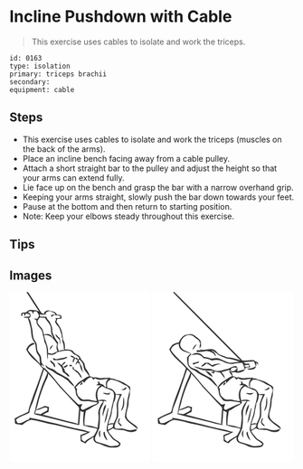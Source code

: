# Incline Pushdown with Cable
> This exercise uses cables to isolate and work the triceps.

``` 
id: 0163 
type: isolation 
primary: triceps brachii 
secondary:  
equipment: cable 
``` 

## Steps

 - This exercise uses cables to isolate and work the triceps (muscles on the back of the arms).
 - Place an incline bench facing away from a cable pulley.
 - Attach a short straight bar to the pulley and adjust the height so that your arms can extend fully.
 - Lie face up on the bench and grasp the bar with a narrow overhand grip.
 - Keeping your arms straight, slowly push the bar down towards your feet.
 - Pause at the bottom and then return to starting position.
 - Note: Keep your elbows steady throughout this exercise.

## Tips


## Images

<svg width="187pt" height="300" viewBox="0 0 187 225" xmlns="http://www.w3.org/2000/svg"><g fill="#FFF"><path d="M0 0h22.4c5.83 8.43 10.93 17.35 16.82 25.74-3.89-1.47-8.06-2.27-12.23-2.01-2.22-.13-3.51 1.98-5.09 3.17-2.07.45-5.86-.65-6.35 2.26.06.9-.21 3.04 1.25 2.61.13-.66.38-2 .5-2.67.44-.32 1.31-.98 1.75-1.3l1.04 4.21c.76-1.11 1.21-2.39 1.74-3.61 2.24 0 4.15.98 5.71 2.53l-1.76 1.76c-2.34.08-4.9-.31-7.01.93 1.69.81 3.56.56 5.36.53 2.17 6.27 4.32 12.64 4.67 19.32.27 4.78 1.23 9.81 4.62 13.42 1.45 3.52 1.35 7.35 1.98 11.04.54 3.18 2.97 5.49 4.28 8.32.57 3.1.41 6.28.82 9.4-4.84-6.68-11.63-11.66-16.11-18.63.97-4.55 5.03-7.06 9.27-8.09-.61-.53-1.22-1.05-1.83-1.57-4.65.93-7.67 4.62-9.59 8.69 1.78 3.61 3.89 7.11 6.79 9.94 4.03 4.58 9.52 7.73 12.8 12.98.87.82 1.73 1.66 2.6 2.48-4.02 11.79-8.04 23.59-12.66 35.18-2.25 7.51-5.67 14.68-6.99 22.45-5.94 2.98-12.2 5.27-17.88 8.77.07 2.39.15 4.81.82 7.12 3.04.57 6.07 1.15 9.14 1.5 3.51-2.91 7.28-5.68 11.74-6.9 7.61 1.17 15.08 3.03 22.5 5.02 12.1 1.83 23.79 5.63 35.78 7.99 5.46 1.4 11.08 2.07 16.44 3.85-3.15 1.03-6.29 2.1-9.31 3.48.2 2.65.36 5.3.46 7.96 2.04 1.18 4.17 2.2 6.37 3.06 2.75-3.94 7.18-5.85 10.91-8.64-1.61 3.85 1.28 8 5.23 8.56 6.2 1.32 11.51 5.64 18.03 5.61 3.56-.01 7.51.37 10.61-1.72 1.07-1.08 2.46-2.94 1.2-4.39-2.22-3.31-6.65-3.93-9.16-6.92-2.37-2.9-5.05-5.58-6.84-8.9 2.14-1.35 4.37-2.57 6.58-3.79 3.05 2.27 6.98 2.1 10.59 2.18 5.54-.08 10.34 4.07 16.01 2.69 1.81-.15 6.15-1.49 4.38-3.73-3.38.87-6.86 1.89-10.38 1.34-3.05-.58-5.92-1.97-9.03-2.17-2.67.03-5.34.27-8.01.35-.44-.59-1.32-1.77-1.76-2.37.48-4.72 2.77-8.88 4.68-13.12.86-5.27.17-10.62.12-15.91.25-5.26 3.07-9.89 5.23-14.55-2.68-.03-5.35.06-8.02.22-1.13-2.36-2.37-4.82-4.59-6.34-2.06-1.6-4.91-1.5-7.13-2.64.08-2.65-.91-5.84 1.15-7.94 1.24-1.6 3.2-2.9 5.31-2.42 5.25.94 10.31 3.03 14.72 6.02 2.2 1.54 5.43 1.6 6.91 4.1.98 1.63 2.46 3.46 1.6 5.47-1.49 5.62-3.04 11.28-3.23 17.14-.3 5.8-2.73 11.3-2.86 17.1 3.3 7.39 11.65 10.29 16.93 15.99.24-3.76-3.55-5.37-6.01-7.37-3.78-2.78-8.75-5.69-8.99-10.95.06-6.08 3.29-11.71 2.97-17.86-.38-3.82 1.94-7.19 1.71-10.99-.26-3.15 1.24-6.59-.1-9.55-4.92-3.25-9.84-6.91-15.69-8.29-3.68-.91-7.15-3.2-11.07-2.42.14-.31.42-.92.56-1.23-4.14.57-8.32.46-12.47.83-3.23.3-6.28-2.14-9.47-.78-1.51-.93-3.19-1.5-4.92-1.84-.63-3.61-2.76-6.61-4.82-9.54-2.07-2.72-1.24-6.67-3.58-9.23-1.55-1.87-3.26-3.65-4.19-5.93-.9-2.68-3.78-3.62-6-4.92-2.05-.84-2.96-2.99-4.57-4.36-3.04-1.63-6.64-1.68-10.01-1.6.1-3.49.46-7.17-1.1-10.42-2.13-4.33-1.57-9.28-3.08-13.79-1.03-4.79-4.33-8.55-6.84-12.62.26-.89.77-2.68 1.03-3.58 1.92-.23 3.83-.46 5.75-.7-.22-1.37.31-3.18-1.09-4.07-1.51-.85-3.36-.62-5.02-.9-1.51-4.41-6.61-4.41-10.39-5.49-3.38-.65-6.53 1.22-7.28 4.65-.76-.4-2.27-1.21-3.02-1.61C36.44 18.39 30.7 9.08 24.63 0H187v225H0V0m147.95 129.69c2.74 1.07 8.2.26 6.81-3.71-1.98 1.8-3.89 3.58-6.81 3.71m3.54 9.25c-.8 3.32-.51 6.75-.86 10.12-.54 3.08-1.9 5.94-2.59 8.99 5.02-4.72 4.65-12.85 3.45-19.11m-5.66 28.12c-.79 2.3-3.2 5.15-1.21 7.46 1.26 1.26 2.18 3.77 4.35 3.18-.73-1.99-2.4-3.27-4.01-4.54.22-1.98 2.2-4.2.87-6.1z"/><path d="M24.44 26.48c1.41-1.36 3.33-1.28 5.14-1.12.42 1.43 1.28 2.66 2.2 3.8.01-.77.01-2.31.02-3.08 1.62-.27 3.56-1.32 4.85.3 1.01 1.48 1.74 3.12 2.61 4.69-.69 1.57-1.49 3.09-2.46 4.5-1.57-.45-3.19-.36-4.8-.37 1.6.92 4.25 1.26 3.68 3.75.18 6.28 7.48 9.03 8.13 15.15.41 4.03 2.67 7.71 2.39 11.82 4.85 7.05 2.71 15.94 4.48 23.75.36-2.34.36-4.72.35-7.08 3.88 1.05 9.13 1.48 11.53-2.49 5.64-1.51 11.53-3.12 17.4-2.1 3.12.49 3.9 4.26 6.86 5.03 2.33.87 4.24 2.52 5.83 4.4-.52.84-1.05 1.68-1.58 2.51-.52-.77-1.56-2.33-2.08-3.11-1.46 1.77-2.72-.39-3.89-1.09-1.06-1.08-2.65-1.15-4.03-1.52-.02 2.52 2.93 2.46 4.63 3.27-1.62 1.85-2.11 4.19-1.34 6.53.95-2.01 1.71-4.1 2.59-6.14 1.19 1.01 2.86 1.62 3.55 3.12-1.3 1.74-2.65 3.49-2.95 5.71.96-1 1.89-2.03 2.83-3.06.94.68 1.88 1.36 2.84 2.02.79 4.09 1.48 9.04 5.48 11.27-.45-.51-1.37-1.54-1.82-2.05-.39-3.34-.95-7.05-3.3-9.61-.05-1.62-1.08-2.83-2.1-3.98.44-.69.88-1.39 1.32-2.08 1.69 1.99 3.98 3.7 4.68 6.34.71 2.4.96 4.91 1.71 7.3 2.13 3 4.75 5.64 6.58 8.87-4.49.81-7.52 4.48-11.46 6.44-3.7 1.73-5.65 5.46-8.45 8.23 2.32 3.19 1.7 7.33 2.99 10.88 1.59 2.34 3.19 4.75 5.23 6.72 3.14 1.3 6.59 1.06 9.9.85 4.27.41 8.47 1.41 12.77 1.61-.3.5-.9 1.52-1.2 2.03-6.67 1.65-12.4 5.55-18.74 8.03-.81-.78-1.62-1.57-2.42-2.37.74-1.87 1.5-3.73 2.22-5.6-2.22.34-4.92 1.63-6.63-.55-10.46-10.21-20.82-20.6-29.79-32.16-4.35-5-8.64-10.08-13.41-14.68-1.68-1.13-5.17-2.06-4.29-4.7 1.16.77 2.34 1.51 3.54 2.22-.5-1.94-2.47-2.97-3.17-4.8-1.09-2.73-.41-5.79-1.36-8.55-1.02-2.18-2.61-4.04-3.73-6.17-2.31-4.4-.19-10.25-3.82-14.07-3.87-5.29-2.61-12.25-4.31-18.27-1.17-4.26-1.22-9.13-4.37-12.56 3 .12 3.37-3.6 2.04-5.51-.91-.82-1.86-1.57-2.87-2.27m39.13 62.36c-2.05.5-3.92-.37-5.59-1.48-.43 1.33.23 2.58 1.4 3.26 5.81-.36 12.02-.36 17.18-3.38-.13-.33-.41-.99-.55-1.32-3.94 1.71-8.28 2.03-12.44 2.92m-10.01 1.85c.58 2.49 2.95 3.72 4.5 5.52.69 1.35.77 3.35 2.62 3.61-.17-1.5-.39-3-.64-4.49-2.07-1.65-3.65-4.28-6.48-4.64m15.65 6.27c-1.85-1.22-3.44-3.18-5.85-3.17 1.6 2.8 5.16 4.05 6.11 7.25.9 2.18.52 5.29 3.05 6.42 2.79 1.1 3.85 5.04 7.18 4.61-.98-2.23-2.32-4.33-4.67-5.28-1.93-.83-1.67-3.32-2.48-4.95-1.41-1.22-1.79-3.09-2.47-4.74 1.98-.82 3.39-2.42 4.5-4.19-2.78-.45-3.83 2.37-5.37 4.05m2.13 2.15c.68.46 1.38.91 2.07 1.36 1.46-1.14 4.6-1.93 3.15-4.35-1.61 1.21-3.25 2.42-5.22 2.99m-23.56-2.65c-.02 5.84 6.92 6.35 10.47 9.29 4.42 4.05 10.4 5.37 15.14 8.92 5.14 2.48 7.67 8.31 12.86 10.6-2.05-4.17-5.92-7.12-8.62-10.87-3.15-1.45-6.13-3.21-9.09-5-2.29-1.41-5.07-2.07-6.93-4.12-3.72-4.39-10.89-3.4-13.83-8.82m31.63.77c-.57 1.81 3.12 1.87 3.54.41-.22-1.6-2.71-1.37-3.54-.41m4.93 5.26c2.56 2.49 6.01 4.05 7.95 7.16 1.16 1.6 1.76 3.79 3.74 4.6-1.23-5.28-5.26-9.97-10.47-11.6-.25-1.3-.51-2.6-.8-3.89-1.27.8-1.43 2.7-.42 3.73z"/><path d="M47.53 29.27c.96-3.18 3.81-4.11 6.88-3.86 2.5 1.35 6.27 1.49 6.47 5.17-.69-.19-2.08-.56-2.77-.75l-3.09.8c.37 1.14.75 2.28 1.11 3.43.01-3.93 4.24-3.31 6.97-3.17 1.63.28 4.02.05 4.6 2.12-.98 2.76-4.51 1.03-6.66 1.24.19.69.58 2.07.78 2.76-.37.49-1.11 1.48-1.48 1.97 1.07 4.39 5.73 6.69 6.64 11.15.84 3.29 2.72 6.44 2.23 9.94.29.39.89 1.17 1.18 1.57-1.06 2.71.44 5.3 1.19 7.86.71 2.38-.07 5.03 1.17 7.27-2.51.05-4.96.61-7.33 1.41-.77-1.92-1.34-3.91-1.89-5.91.33-1.71.64-3.42.99-5.13-3.26-3.95-5.59-8.5-7.47-13.24-.68-2.44.17-5.09-.77-7.48-.97-2.52-1.84-5.12-3.21-7.46-1.58-1.89-3.78-3.48-4.04-6.12-2.8-.22-5.62-.31-8.44-.19-.08-.85-.25-2.55-.33-3.4 3.18 1.94 6.87-.23 10.37.18l-3.1-.16m13.36 26.4c.28 3.3 3.1 5.28 5.4 7.25.23 2.43.5 4.87 1.34 7.19-.05-2.97-.42-5.91-.75-8.85-2.59-1.23-3.62-4.11-5.99-5.59z"/><path d="M40.09 33.76c2.32.13 4.64.23 6.96.31 1.73 3.77 5.41 6.21 6.83 10.16 1.9 3.46.64 7.59 1.84 11.23.59 1.78 2.14 3.34 1.86 5.33-1.27-1.48-2.04-3.62-4-4.37-2.5-1.15-5.33-.67-7.89.02-.83-3.26-1.25-6.91-3.75-9.4-1.76-1.86-3.43-3.85-4.59-6.15-1.06-2.75 1.27-5.08 2.74-7.13z"/><path d="M45.89 57.16c8.07-1.72 13.52 5.78 17.33 11.69-1.13 3.13-1.24 6.62.57 9.53-2.28 1.16-4.47 2.58-6.94 3.33-1.99.11-3.9-.64-5.84-.96 1.08-8.36-3.87-15.6-5.12-23.59m9.22 14.81c-.99 1.5-1.84 3.13-1.74 4.99 1.75-2.27 3.21-4.75 5-6.99-1.02.78-2.05 1.55-3.26 2zM31.63 144.14c5.11-13.69 9.48-27.65 14.19-41.48 1.55 1.4 3 2.89 4.4 4.44-1.71 4.9-3.86 9.62-5.97 14.35-3.53 9.35-6.61 18.88-8.88 28.62-.74 3.78-1.33 7.61-2.75 11.21.98.76 2.03 1.47 3.31 1.61 18.85 4.51 37.6 9.44 56.49 13.79.86-6.43.94-12.93 1.49-19.39 1.4 1 2.78 2.19 4.65 1.89-.9 6-1.11 12.12-.39 18.16 3.22-.17 6.07 1.83 9.29 2.02 3.01 1.03 6.79.37 9.21 2.75-1.31 2.72-2.8 5.35-4.25 7.99-4.01 3.32-9.2 4.84-12.77 8.76-1.29-.93-2.8-1.63-3.79-2.91-.17-1.64-.12-3.29-.13-4.94 4.21-1.05 7.96-3.29 11.63-5.52-3.68.21-6.84-2.04-10.4-2.6-15.84-2.85-31.19-7.89-46.99-10.98-7.97-1.6-15.77-4.22-23.89-5l.48 1.85c-5.69.93-10.04 6.99-16.13 4.9-.6-1.42-1.23-2.83-1.87-4.23 4.95-4.63 12.08-5.88 17.88-9.25.02-5.82 3.46-10.69 5.19-16.04z"/><path d="M51.22 108.2c5.92 5.67 10.76 12.31 16.02 18.56 8.12 8.22 15.51 17.1 23.78 25.17 2.14 1.83 1.12 4.78.97 7.15-.66 5.43-.55 10.9-1.21 16.32-3.32-1.94-7.16-2.35-10.81-3.28-11.98-2.97-23.84-6.37-35.8-9.4 2.53-1.32 5.06-2.63 7.69-3.72.19-2.12.36-4.23.55-6.35-1.77-.52-3.54-.97-5.31-1.47-3.82 1.93-7.88 3.3-11.81 4.98 2.31-6.25 3.29-12.86 5.57-19.1 1.91-6.2 4.31-12.24 6.84-18.21 1.64-3.39 3.8-6.71 3.52-10.65zM98.86 120.54c2.55-3.14 5.36-7.04 9.71-7.53.91 1.23 1.94 2.38 3.13 3.36.49-.54 1.47-1.61 1.97-2.15 5.02 4.4 11.6.67 17.4 1.16-2.87 2.3-4.03 6.23-2.64 9.69-.48.45-.97.89-1.46 1.33-1.39-2.67-3.47-4.69-6.67-4.52-.61-1.6-1.45-3.16-3.03-3.98.12 1.29.28 2.58.46 3.86-.91.61-1.81 1.22-2.71 1.84 2.03.06 4.06.12 6.09.25-6.98 4.22-8.35 13.64-5.01 20.62-3.16.32-6.21-.57-9.24-1.32-3.36-.9-6.9.18-10.26-.67-2.28-1.36-4.16-3.28-5.99-5.18-.86-2.84-2.17-6.03-.81-8.93-.52-.36-1.56-1.09-2.08-1.45 2.64-3.55 6.08-6.47 9.94-8.59.39.74.78 1.48 1.2 2.21m-2.93-.52c-.94.88-2.38 2.16-1.98 3.58.95-.23 1.78-.73 2.49-1.5.73-.54.71-2.35-.51-2.08z"/><path d="M118 129.03c1.2-1.74 3.07-2.86 4.76-4.07 4.15 2.52 8.89 3.72 13.22 5.84 2.58 1.37 2.57 4.62 2.87 7.16-.86 6.8-3.41 13.28-4.09 20.12-1.48 8.71-5.98 16.85-5.84 25.85 2.49 4.12 5.3 8.07 8.47 11.69 2.89 2.04 6.41 3.28 8.39 6.41-1.18.72-2.17 2.16-3.71 1.97-3.44-.39-6.88 1.54-10.19.03-4.86-2.06-9.97-3.36-15.02-4.84-3.16-.59-4.24-4.52-2.9-7.13 1.72-3.87 3.85-7.58 5.2-11.6.96-6.78.85-13.64.8-20.46-.16-5.77 4.86-10.09 5.17-15.66l4.29.8c-3.11-3.52-7.81-2.27-11.75-1.34-1.2-4.82-2.03-10.16.33-14.77m5.89 5.13c2.47 1.64 5.36 2.16 8.29 1.98.53-.9 1.08-1.81 1.61-2.72-1.23.43-2.44.89-3.69 1.23-2.03-.54-4.12-1.15-6.21-.49m.41 22.72c-.23 2.63-1.72 5.53-.28 8.04.45-5.43 4.02-10.11 3.98-15.57-2.57 1.57-2.99 4.85-3.7 7.53m6.38-2.74c-1.87 6.61-3.76 13.26-4.64 20.08 3.76-5.94 3.67-13.24 5.55-19.84-.23-.06-.69-.18-.91-.24m-10.74 38.94c1.29-2.94-.58-6.23.94-9.25-3.75 1.35-2.12 6.51-.94 9.25m4.79-7.06c-.24 4.1 1.78 8.48 5.11 10.89-.81-3.88-4.01-7.2-3.14-11.36-.49.12-1.48.35-1.97.47z"/><path d="M141 136.41c1.77.19 3.56.32 5.34.42-1.56 5.01-4.78 9.81-4.04 15.26.49 4.6.5 9.3-.34 13.86-.98 2.95-2.57 5.65-3.78 8.51-2.37-.77-4.68-.1-6.88.84.75-5.28 3.88-9.85 4.38-15.18.36-4.38 1.83-8.55 2.34-12.89 2.13-3.22 2.95-6.98 2.98-10.82zM118.9 146.63c-.43-.61-.85-1.22-1.27-1.83l5.29-.36c.49.5.97 1 1.46 1.51-1.38 1.13-2.65 2.44-3.34 4.11-1.7 3.74-3.78 7.73-3.14 11.97 1.2 6.1-.62 12.2-.92 18.29-5.63-1.82-11.56-3.93-17.5-3.54-.35-6.45.63-12.9 1.84-19.21 5-1.77 8.67-5.85 13.67-7.53 1.58-.76 2.65-2.23 3.91-3.41zM35.13 156.51c4.93 1.01 8.98-4 13.81-3.14 2.44.49 1.66 3.72-.04 4.56-2.52 1.42-5.19 2.58-7.59 4.21-2.46-.38-4.92-.77-7.4-1.02.42-1.54.83-3.07 1.22-4.61zM130.65 177.04c2.15-1.38 4.57-1.92 7.1-1.41-.32 1.35-.65 2.7-.98 4.05-2.07 1.17-4.17 2.28-6.28 3.36.1-2 .15-4 .16-6z"/></g><g fill="#333"><path d="M22.4 0h2.23c6.07 9.08 11.81 18.39 17.7 27.59.75.4 2.26 1.21 3.02 1.61.75-3.43 3.9-5.3 7.28-4.65 3.78 1.08 8.88 1.08 10.39 5.49 1.66.28 3.51.05 5.02.9 1.4.89.87 2.7 1.09 4.07-1.92.24-3.83.47-5.75.7-.26.9-.77 2.69-1.03 3.58 2.51 4.07 5.81 7.83 6.84 12.62 1.51 4.51.95 9.46 3.08 13.79 1.56 3.25 1.2 6.93 1.1 10.42 3.37-.08 6.97-.03 10.01 1.6 1.61 1.37 2.52 3.52 4.57 4.36 2.22 1.3 5.1 2.24 6 4.92.93 2.28 2.64 4.06 4.19 5.93 2.34 2.56 1.51 6.51 3.58 9.23 2.06 2.93 4.19 5.93 4.82 9.54 1.73.34 3.41.91 4.92 1.84 3.19-1.36 6.24 1.08 9.47.78 4.15-.37 8.33-.26 12.47-.83-.14.31-.42.92-.56 1.23 3.92-.78 7.39 1.51 11.07 2.42 5.85 1.38 10.77 5.04 15.69 8.29 1.34 2.96-.16 6.4.1 9.55.23 3.8-2.09 7.17-1.71 10.99.32 6.15-2.91 11.78-2.97 17.86.24 5.26 5.21 8.17 8.99 10.95 2.46 2 6.25 3.61 6.01 7.37-5.28-5.7-13.63-8.6-16.93-15.99.13-5.8 2.56-11.3 2.86-17.1.19-5.86 1.74-11.52 3.23-17.14.86-2.01-.62-3.84-1.6-5.47-1.48-2.5-4.71-2.56-6.91-4.1-4.41-2.99-9.47-5.08-14.72-6.02-2.11-.48-4.07.82-5.31 2.42-2.06 2.1-1.07 5.29-1.15 7.94 2.22 1.14 5.07 1.04 7.13 2.64 2.22 1.52 3.46 3.98 4.59 6.34 2.67-.16 5.34-.25 8.02-.22-2.16 4.66-4.98 9.29-5.23 14.55.05 5.29.74 10.64-.12 15.91-1.91 4.24-4.2 8.4-4.68 13.12.44.6 1.32 1.78 1.76 2.37 2.67-.08 5.34-.32 8.01-.35 3.11.2 5.98 1.59 9.03 2.17 3.52.55 7-.47 10.38-1.34 1.77 2.24-2.57 3.58-4.38 3.73-5.67 1.38-10.47-2.77-16.01-2.69-3.61-.08-7.54.09-10.59-2.18-2.21 1.22-4.44 2.44-6.58 3.79 1.79 3.32 4.47 6 6.84 8.9 2.51 2.99 6.94 3.61 9.16 6.92 1.26 1.45-.13 3.31-1.2 4.39-3.1 2.09-7.05 1.71-10.61 1.72-6.52.03-11.83-4.29-18.03-5.61-3.95-.56-6.84-4.71-5.23-8.56-3.73 2.79-8.16 4.7-10.91 8.64-2.2-.86-4.33-1.88-6.37-3.06-.1-2.66-.26-5.31-.46-7.96 3.02-1.38 6.16-2.45 9.31-3.48-5.36-1.78-10.98-2.45-16.44-3.85-11.99-2.36-23.68-6.16-35.78-7.99-7.42-1.99-14.89-3.85-22.5-5.02-4.46 1.22-8.23 3.99-11.74 6.9-3.07-.35-6.1-.93-9.14-1.5-.67-2.31-.75-4.73-.82-7.12 5.68-3.5 11.94-5.79 17.88-8.77 1.32-7.77 4.74-14.94 6.99-22.45 4.62-11.59 8.64-23.39 12.66-35.18-.87-.82-1.73-1.66-2.6-2.48-3.28-5.25-8.77-8.4-12.8-12.98-2.9-2.83-5.01-6.33-6.79-9.94 1.92-4.07 4.94-7.76 9.59-8.69.61.52 1.22 1.04 1.83 1.57-4.24 1.03-8.3 3.54-9.27 8.09 4.48 6.97 11.27 11.95 16.11 18.63-.41-3.12-.25-6.3-.82-9.4-1.31-2.83-3.74-5.14-4.28-8.32-.63-3.69-.53-7.52-1.98-11.04-3.39-3.61-4.35-8.64-4.62-13.42-.35-6.68-2.5-13.05-4.67-19.32-1.8.03-3.67.28-5.36-.53 2.11-1.24 4.67-.85 7.01-.93l1.76-1.76c-1.56-1.55-3.47-2.53-5.71-2.53-.53 1.22-.98 2.5-1.74 3.61l-1.04-4.21c-.44.32-1.31.98-1.75 1.3-.12.67-.37 2.01-.5 2.67-1.46.43-1.19-1.71-1.25-2.61.49-2.91 4.28-1.81 6.35-2.26 1.58-1.19 2.87-3.3 5.09-3.17 4.17-.26 8.34.54 12.23 2.01C33.33 17.35 28.23 8.43 22.4 0m2.04 26.48c1.01.7 1.96 1.45 2.87 2.27 1.33 1.91.96 5.63-2.04 5.51 3.15 3.43 3.2 8.3 4.37 12.56 1.7 6.02.44 12.98 4.31 18.27 3.63 3.82 1.51 9.67 3.82 14.07 1.12 2.13 2.71 3.99 3.73 6.17.95 2.76.27 5.82 1.36 8.55.7 1.83 2.67 2.86 3.17 4.8-1.2-.71-2.38-1.45-3.54-2.22-.88 2.64 2.61 3.57 4.29 4.7 4.77 4.6 9.06 9.68 13.41 14.68 8.97 11.56 19.33 21.95 29.79 32.16 1.71 2.18 4.41.89 6.63.55-.72 1.87-1.48 3.73-2.22 5.6.8.8 1.61 1.59 2.42 2.37 6.34-2.48 12.07-6.38 18.74-8.03.3-.51.9-1.53 1.2-2.03-4.3-.2-8.5-1.2-12.77-1.61-3.31.21-6.76.45-9.9-.85-2.04-1.97-3.64-4.38-5.23-6.72-1.29-3.55-.67-7.69-2.99-10.88 2.8-2.77 4.75-6.5 8.45-8.23 3.94-1.96 6.97-5.63 11.46-6.44-1.83-3.23-4.45-5.87-6.58-8.87-.75-2.39-1-4.9-1.71-7.3-.7-2.64-2.99-4.35-4.68-6.34-.44.69-.88 1.39-1.32 2.08 1.02 1.15 2.05 2.36 2.1 3.98 2.35 2.56 2.91 6.27 3.3 9.61.45.51 1.37 1.54 1.82 2.05-4-2.23-4.69-7.18-5.48-11.27-.96-.66-1.9-1.34-2.84-2.02-.94 1.03-1.87 2.06-2.83 3.06.3-2.22 1.65-3.97 2.95-5.71-.69-1.5-2.36-2.11-3.55-3.12-.88 2.04-1.64 4.13-2.59 6.14-.77-2.34-.28-4.68 1.34-6.53-1.7-.81-4.65-.75-4.63-3.27 1.38.37 2.97.44 4.03 1.52 1.17.7 2.43 2.86 3.89 1.09.52.78 1.56 2.34 2.08 3.11.53-.83 1.06-1.67 1.58-2.51-1.59-1.88-3.5-3.53-5.83-4.4-2.96-.77-3.74-4.54-6.86-5.03-5.87-1.02-11.76.59-17.4 2.1-2.4 3.97-7.65 3.54-11.53 2.49.01 2.36.01 4.74-.35 7.08-1.77-7.81.37-16.7-4.48-23.75.28-4.11-1.98-7.79-2.39-11.82-.65-6.12-7.95-8.87-8.13-15.15.57-2.49-2.08-2.83-3.68-3.75 1.61.01 3.23-.08 4.8.37.97-1.41 1.77-2.93 2.46-4.5-.87-1.57-1.6-3.21-2.61-4.69-1.29-1.62-3.23-.57-4.85-.3-.01.77-.01 2.31-.02 3.08-.92-1.14-1.78-2.37-2.2-3.8-1.81-.16-3.73-.24-5.14 1.12m23.09 2.79l3.1.16c-3.5-.41-7.19 1.76-10.37-.18.08.85.25 2.55.33 3.4 2.82-.12 5.64-.03 8.44.19.26 2.64 2.46 4.23 4.04 6.12 1.37 2.34 2.24 4.94 3.21 7.46.94 2.39.09 5.04.77 7.48 1.88 4.74 4.21 9.29 7.47 13.24-.35 1.71-.66 3.42-.99 5.13.55 2 1.12 3.99 1.89 5.91 2.37-.8 4.82-1.36 7.33-1.41-1.24-2.24-.46-4.89-1.17-7.27-.75-2.56-2.25-5.15-1.19-7.86-.29-.4-.89-1.18-1.18-1.57.49-3.5-1.39-6.65-2.23-9.94-.91-4.46-5.57-6.76-6.64-11.15.37-.49 1.11-1.48 1.48-1.97-.2-.69-.59-2.07-.78-2.76 2.15-.21 5.68 1.52 6.66-1.24-.58-2.07-2.97-1.84-4.6-2.12-2.73-.14-6.96-.76-6.97 3.17-.36-1.15-.74-2.29-1.11-3.43l3.09-.8c.69.19 2.08.56 2.77.75-.2-3.68-3.97-3.82-6.47-5.17-3.07-.25-5.92.68-6.88 3.86m-7.44 4.49c-1.47 2.05-3.8 4.38-2.74 7.13 1.16 2.3 2.83 4.29 4.59 6.15 2.5 2.49 2.92 6.14 3.75 9.4 2.56-.69 5.39-1.17 7.89-.02 1.96.75 2.73 2.89 4 4.37.28-1.99-1.27-3.55-1.86-5.33-1.2-3.64.06-7.77-1.84-11.23-1.42-3.95-5.1-6.39-6.83-10.16-2.32-.08-4.64-.18-6.96-.31m5.8 23.4c1.25 7.99 6.2 15.23 5.12 23.59 1.94.32 3.85 1.07 5.84.96 2.47-.75 4.66-2.17 6.94-3.33-1.81-2.91-1.7-6.4-.57-9.53-3.81-5.91-9.26-13.41-17.33-11.69m-14.26 86.98c-1.73 5.35-5.17 10.22-5.19 16.04-5.8 3.37-12.93 4.62-17.88 9.25.64 1.4 1.27 2.81 1.87 4.23 6.09 2.09 10.44-3.97 16.13-4.9l-.48-1.85c8.12.78 15.92 3.4 23.89 5 15.8 3.09 31.15 8.13 46.99 10.98 3.56.56 6.72 2.81 10.4 2.6-3.67 2.23-7.42 4.47-11.63 5.52.01 1.65-.04 3.3.13 4.94.99 1.28 2.5 1.98 3.79 2.91 3.57-3.92 8.76-5.44 12.77-8.76 1.45-2.64 2.94-5.27 4.25-7.99-2.42-2.38-6.2-1.72-9.21-2.75-3.22-.19-6.07-2.19-9.29-2.02-.72-6.04-.51-12.16.39-18.16-1.87.3-3.25-.89-4.65-1.89-.55 6.46-.63 12.96-1.49 19.39-18.89-4.35-37.64-9.28-56.49-13.79-1.28-.14-2.33-.85-3.31-1.61 1.42-3.6 2.01-7.43 2.75-11.21 2.27-9.74 5.35-19.27 8.88-28.62 2.11-4.73 4.26-9.45 5.97-14.35-1.4-1.55-2.85-3.04-4.4-4.44-4.71 13.83-9.08 27.79-14.19 41.48m19.59-35.94c.28 3.94-1.88 7.26-3.52 10.65-2.53 5.97-4.93 12.01-6.84 18.21-2.28 6.24-3.26 12.85-5.57 19.1 3.93-1.68 7.99-3.05 11.81-4.98 1.77.5 3.54.95 5.31 1.47-.19 2.12-.36 4.23-.55 6.35-2.63 1.09-5.16 2.4-7.69 3.72 11.96 3.03 23.82 6.43 35.8 9.4 3.65.93 7.49 1.34 10.81 3.28.66-5.42.55-10.89 1.21-16.32.15-2.37 1.17-5.32-.97-7.15-8.27-8.07-15.66-16.95-23.78-25.17-5.26-6.25-10.1-12.89-16.02-18.56m47.64 12.34c-.42-.73-.81-1.47-1.2-2.21-3.86 2.12-7.3 5.04-9.94 8.59.52.36 1.56 1.09 2.08 1.45-1.36 2.9-.05 6.09.81 8.93 1.83 1.9 3.71 3.82 5.99 5.18 3.36.85 6.9-.23 10.26.67 3.03.75 6.08 1.64 9.24 1.32-3.34-6.98-1.97-16.4 5.01-20.62-2.03-.13-4.06-.19-6.09-.25.9-.62 1.8-1.23 2.71-1.84a82.91 82.91 0 0 1-.46-3.86c1.58.82 2.42 2.38 3.03 3.98 3.2-.17 5.28 1.85 6.67 4.52.49-.44.98-.88 1.46-1.33-1.39-3.46-.23-7.39 2.64-9.69-5.8-.49-12.38 3.24-17.4-1.16-.5.54-1.48 1.61-1.97 2.15-1.19-.98-2.22-2.13-3.13-3.36-4.35.49-7.16 4.39-9.71 7.53m19.14 8.49c-2.36 4.61-1.53 9.95-.33 14.77 3.94-.93 8.64-2.18 11.75 1.34l-4.29-.8c-.31 5.57-5.33 9.89-5.17 15.66.05 6.82.16 13.68-.8 20.46-1.35 4.02-3.48 7.73-5.2 11.6-1.34 2.61-.26 6.54 2.9 7.13 5.05 1.48 10.16 2.78 15.02 4.84 3.31 1.51 6.75-.42 10.19-.03 1.54.19 2.53-1.25 3.71-1.97-1.98-3.13-5.5-4.37-8.39-6.41-3.17-3.62-5.98-7.57-8.47-11.69-.14-9 4.36-17.14 5.84-25.85.68-6.84 3.23-13.32 4.09-20.12-.3-2.54-.29-5.79-2.87-7.16-4.33-2.12-9.07-3.32-13.22-5.84-1.69 1.21-3.56 2.33-4.76 4.07m23 7.38c-.03 3.84-.85 7.6-2.98 10.82-.51 4.34-1.98 8.51-2.34 12.89-.5 5.33-3.63 9.9-4.38 15.18 2.2-.94 4.51-1.61 6.88-.84 1.21-2.86 2.8-5.56 3.78-8.51.84-4.56.83-9.26.34-13.86-.74-5.45 2.48-10.25 4.04-15.26-1.78-.1-3.57-.23-5.34-.42m-22.1 10.22c-1.26 1.18-2.33 2.65-3.91 3.41-5 1.68-8.67 5.76-13.67 7.53-1.21 6.31-2.19 12.76-1.84 19.21 5.94-.39 11.87 1.72 17.5 3.54.3-6.09 2.12-12.19.92-18.29-.64-4.24 1.44-8.23 3.14-11.97.69-1.67 1.96-2.98 3.34-4.11-.49-.51-.97-1.01-1.46-1.51l-5.29.36c.42.61.84 1.22 1.27 1.83m-83.77 9.88c-.39 1.54-.8 3.07-1.22 4.61 2.48.25 4.94.64 7.4 1.02 2.4-1.63 5.07-2.79 7.59-4.21 1.7-.84 2.48-4.07.04-4.56-4.83-.86-8.88 4.15-13.81 3.14m95.52 20.53c-.01 2-.06 4-.16 6 2.11-1.08 4.21-2.19 6.28-3.36.33-1.35.66-2.7.98-4.05-2.53-.51-4.95.03-7.1 1.41z"/><path d="M60.89 55.67c2.37 1.48 3.4 4.36 5.99 5.59.33 2.94.7 5.88.75 8.85-.84-2.32-1.11-4.76-1.34-7.19-2.3-1.97-5.12-3.95-5.4-7.25zM55.11 71.97c1.21-.45 2.24-1.22 3.26-2-1.79 2.24-3.25 4.72-5 6.99-.1-1.86.75-3.49 1.74-4.99zM63.57 88.84c4.16-.89 8.5-1.21 12.44-2.92.14.33.42.99.55 1.32-5.16 3.02-11.37 3.02-17.18 3.38-1.17-.68-1.83-1.93-1.4-3.26 1.67 1.11 3.54 1.98 5.59 1.48zM53.56 90.69c2.83.36 4.41 2.99 6.48 4.64.25 1.49.47 2.99.64 4.49-1.85-.26-1.93-2.26-2.62-3.61-1.55-1.8-3.92-3.03-4.5-5.52zM69.21 96.96c1.54-1.68 2.59-4.5 5.37-4.05-1.11 1.77-2.52 3.37-4.5 4.19.68 1.65 1.06 3.52 2.47 4.74.81 1.63.55 4.12 2.48 4.95 2.35.95 3.69 3.05 4.67 5.28-3.33.43-4.39-3.51-7.18-4.61-2.53-1.13-2.15-4.24-3.05-6.42-.95-3.2-4.51-4.45-6.11-7.25 2.41-.01 4 1.95 5.85 3.17z"/><path d="M71.34 99.11c1.97-.57 3.61-1.78 5.22-2.99 1.45 2.42-1.69 3.21-3.15 4.35-.69-.45-1.39-.9-2.07-1.36zM47.78 96.46c2.94 5.42 10.11 4.43 13.83 8.82 1.86 2.05 4.64 2.71 6.93 4.12 2.96 1.79 5.94 3.55 9.09 5 2.7 3.75 6.57 6.7 8.62 10.87-5.19-2.29-7.72-8.12-12.86-10.6-4.74-3.55-10.72-4.87-15.14-8.92-3.55-2.94-10.49-3.45-10.47-9.29zM79.41 97.23c.83-.96 3.32-1.19 3.54.41-.42 1.46-4.11 1.4-3.54-.41zM84.34 102.49c-1.01-1.03-.85-2.93.42-3.73.29 1.29.55 2.59.8 3.89 5.21 1.63 9.24 6.32 10.47 11.6-1.98-.81-2.58-3-3.74-4.6-1.94-3.11-5.39-4.67-7.95-7.16zM95.93 120.02c1.22-.27 1.24 1.54.51 2.08-.71.77-1.54 1.27-2.49 1.5-.4-1.42 1.04-2.7 1.98-3.58zM147.95 129.69c2.92-.13 4.83-1.91 6.81-3.71 1.39 3.97-4.07 4.78-6.81 3.71zM123.89 134.16c2.09-.66 4.18-.05 6.21.49 1.25-.34 2.46-.8 3.69-1.23-.53.91-1.08 1.82-1.61 2.72-2.93.18-5.82-.34-8.29-1.98zM151.49 138.94c1.2 6.26 1.57 14.39-3.45 19.11.69-3.05 2.05-5.91 2.59-8.99.35-3.37.06-6.8.86-10.12zM124.3 156.88c.71-2.68 1.13-5.96 3.7-7.53.04 5.46-3.53 10.14-3.98 15.57-1.44-2.51.05-5.41.28-8.04zM130.68 154.14c.22.06.68.18.91.24-1.88 6.6-1.79 13.9-5.55 19.84.88-6.82 2.77-13.47 4.64-20.08zM145.83 167.06c1.33 1.9-.65 4.12-.87 6.1 1.61 1.27 3.28 2.55 4.01 4.54-2.17.59-3.09-1.92-4.35-3.18-1.99-2.31.42-5.16 1.21-7.46zM119.94 193.08c-1.18-2.74-2.81-7.9.94-9.25-1.52 3.02.35 6.31-.94 9.25zM124.73 186.02c.49-.12 1.48-.35 1.97-.47-.87 4.16 2.33 7.48 3.14 11.36-3.33-2.41-5.35-6.79-5.11-10.89z"/></g></svg>
<svg width="187pt" height="300" viewBox="0 0 187 225" xmlns="http://www.w3.org/2000/svg"><g fill="#FFF"><path d="M0 0h27.11c3.71 4.25 7.72 8.22 11.69 12.23 21.49 21.84 43.1 43.56 64.7 65.28 4.39 4.41 8.64 8.96 13.27 13.13-5.75-2.07-11.64-4-17.81-4.05-3.56-1.26-7.03-2.8-10.64-3.95-2.77-2.19-4.56-5.73-8.2-6.69-4.99-.87-9.98.79-14.97.78-1.11-.46-2.12-1.11-3.17-1.69.59.59 1.75 1.77 2.34 2.36-1.94-.03-3.88-.07-5.82-.08.1.53.29 1.59.38 2.12 4.15.28 8.23-.47 12.28-1.24 3.72-.15 7.27 1.67 10.29 3.71.72 1.25 1.5 2.48 2.37 3.64.57-4.4-3.44-6.53-6.49-8.64 3.95 1.23 7.1 3.84 10.1 6.58 3.7 1.91 7.57 3.71 11.61 4.75 5.7.5 11.21 2.13 16.49 4.28-4.21.29-8.34 1.49-12.58 1.44-6.42-.92-11.58-5.72-18.07-6.4-2.32-.15-4.56.8-6.86.74-3.23-.96-6.45-1.99-9.83-2.22-2.06-2.08-4.18-4.47-7.21-5.02-3.46-.76-6.85.67-9.77 2.4 3.25-.06 6.51-.96 9.75-.36 2.76.54 4.84 2.57 6.67 4.57 3.97.16 7.84 1.25 11.22 3.36 4.9-1.94 10.02-.83 14.67 1.23l2.97 1.56c3.48.7 6.97 2.27 10.58 1.44 4-.72 8.02-1.47 12.11-1.27 1.39 2.72 2.36 5.62 3.2 8.54-3.26.95-6.55 1.8-9.8 2.77.35-2.54.67-5.53-1.97-6.99-4.78-.49-8.11 3.74-12.69 4.09-4.24 1.11-8.49 2.47-12.92 2.39-3.09-.34-5.73-2.27-8.77-2.79-3-.33-6.04.17-9.02-.37-4.28-.87-8.37-2.61-12.75-2.99 5.32 3.09 11.34 5.18 17.49 5.67 3.34-.31 6.69-.1 9.91.97-1.54.5-3.12.88-4.68 1.27 1.49.53 2.99 1.07 4.5 1.56.13-.7.38-2.1.51-2.8 2.51.57 5.08.8 7.55 1.52 2.6 2.23 4 5.45 6.39 7.87-.74-3.17-2.3-6.11-4.7-8.33 3.45-1.03 6.85-2.19 10.41-2.78 1.22 1.03 2.45 2.03 3.7 3.02 1.21-.12 2.42-.23 3.63-.34 5.27 1.96 12.85.12 14.56-5.88 1.9-.18 3.8-.36 5.7-.51-.44-1.69-.86-3.38-1.29-5.06-1.43.16-2.86.34-4.28.52-1.02-.72-2.04-1.43-3.07-2.14 4.63-.51 9.24-1.34 13.93-1.2.8 2.13 1.59 4.27 2.38 6.4-3.48 2.49-7.75 2.93-11.88 3.31 2.91 2.57 6.56.88 9.86.3 2.78-2.24 2.94-5.6 2.26-8.84 1.1 1.14 1.95 2.46 2.56 3.94-.06-1.26-.09-2.52-.11-3.79-1.01-.44-2.04-.83-3.08-1.17-.45-.4-1.35-1.22-1.8-1.62-5.18-.41-10.33.58-15.51.48C89.31 60.66 59.33 30.21 29.11 0H187v225H0V0m43.34 56.93c-4.1 1.93-6.67 5.75-8.42 9.78-2.34.62-4.72 1.19-6.93 2.21-2.82 1.49-4.19 4.54-5.74 7.17 4.61 10.55 15.09 16.34 22.16 25-1.82 4.96-2.83 10.19-5.07 15-4.68 14.42-11.24 28.26-14.6 43.08-5.92 2.86-12.08 5.21-17.74 8.61.09 2.36.05 4.75.59 7.07 3.05.66 6.12 1.3 9.24 1.62 3.41-2.72 6.96-5.62 11.27-6.72 10.53.74 20.44 4.88 30.87 6.24 14.79 3.71 29.68 6.91 44.52 10.37-3.18 1.09-6.38 2.15-9.45 3.54.2 2.66.35 5.33.47 8 2.02 1.17 4.13 2.17 6.32 3.01 2.75-3.91 7.11-5.85 10.87-8.54-1.06 2.93.23 6.62 3.26 7.74 3.35 1.25 6.91 1.95 10.09 3.67 5.47 2.89 11.92 3.23 17.91 2.19 2.2-.52 4.73-2.49 4.23-4.96-1.9-3.61-6.31-4.37-9.1-7.01-2.39-3.24-5.62-5.85-7.19-9.64 2.1-1.27 4.3-2.38 6.44-3.59 3.7 2.64 8.4 1.84 12.65 2.28 3.82.3 7.11 2.93 11.02 2.69 3.02.01 7.75-.15 8.03-4.13-4.78 1.75-10.19 2.61-15.01.54-4.21-1.68-8.71-.83-13.09-.72-.44-.62-1.31-1.87-1.75-2.49.49-4.69 2.75-8.86 4.72-13.05.66-4.94.35-9.96.03-14.92-.05-5.6 2.96-10.55 5.25-15.47-2.66-.1-5.32-.02-7.97.21-1.28-2.75-2.9-5.61-5.69-7.05-2.04-.89-4.23-1.35-6.37-1.91.39-2.93-.64-6.5 2.01-8.61 1.81-2.53 5-1.78 7.6-1.46 3.76 1.65 7.83 2.73 11.18 5.21 2.29 1.98 6.03 1.75 7.64 4.56.77 1.39 1.97 2.78 1.9 4.45-1.46 5.61-3.21 11.21-3.41 17.05-.29 5.81-2.32 11.35-3.01 17.1-.27 1.57.89 2.86 1.68 4.07 4.27 5.3 10.67 8.17 15.31 13.1.36-3.52-3.07-5-5.31-6.9-3.46-2.65-7.81-4.91-9.34-9.25-1.36-4.46.95-8.86 1.75-13.2 1.34-4.72.09-9.84 2.24-14.37.17-4.16.89-8.38.59-12.54-1.86-2.3-4.89-3.1-7.19-4.84-3.94-2.98-8.91-3.94-13.55-5.31-1.99-1.36-4.39-1.5-6.71-1.03l.87-1.27c-4.13.67-8.33.29-12.47.86-3.25.38-6.27-2.32-9.47-.83-1.5-.97-3.21-1.52-4.96-1.79-.73-2.74-1.29-7.05-5.28-6.49 1.52 2.07 3.04 4.15 4.58 6.21-4.57 1.48-8.06 4.9-12.22 7.16-3.21 1.78-5.08 5.07-7.55 7.67 2.45 4.12 1.06 9.58 4.37 13.25 1.17 1.5 2.2 3.14 3.64 4.42 3.16 1.31 6.64 1.03 9.98.88 4.19.38 8.32 1.3 12.52 1.67-.19.46-.57 1.39-.75 1.85-6.82 1.79-12.72 5.73-19.25 8.24-.7-.83-1.36-1.68-1.98-2.56.49-1.9 1.32-3.68 2.04-5.49-2.02.08-4.46 1.72-6.12-.13-8.5-7.83-16.29-16.39-24.13-24.87-6.8-8.78-14.21-17.08-22.01-24.99C37.9 91.2 29.8 85.3 24.39 77.03c.94-5.08 5.81-7.19 10.21-8.55.44 2.53.56 5.42 2.69 7.2 3.37 3.73 8.71 3.78 12.94 5.99-1.59 2.08-4.51 3.68-4.42 6.65.24 4.01.25 8.54 3.17 11.66 2.16 2.82 5.93 3.25 8.65 5.32 6.14 5.25 14.48 7.01 20.27 12.77 2.84 2.45 4.9 5.97 8.58 7.28-2.44-4.02-5.98-7.22-8.85-10.92-4.48-2.05-8.53-4.91-12.99-7-2.23-1.01-3.72-3.06-5.75-4.36-3.12-1.51-6.89-1.9-9.38-4.51-2.79-3.45-1.64-8.25-1.46-12.31 1.14-1.16 2.28-2.33 3.4-3.5-2.04-3.07-5.95-3.4-8.9-5.22-3.84-1.72-7.28-6.34-5.38-10.61 1.38-5.61 6.69-10.88 12.82-9.87 4.12.44 6.75 3.94 10.07 5.99 1.8 1.02 2.32 3.09 3.16 4.83-.41 2.09-.71 4.2-.86 6.33 3.48-1.51 1.45-6.33 1.5-9.24-2.15-3.27-5.75-5.43-8.88-7.74-3.49-2.62-7.83-.96-11.64-.29m9.8 20.08c1.99-2.4 3.89-4.9 5.33-7.68-2.92 1.52-4.96 4.41-5.33 7.68m-.09 17.31c.28.5.85 1.48 1.14 1.98 2.29-.94 4.59-1.87 6.97-2.56.17-.48.51-1.45.69-1.93-2.9.98-5.72 2.27-8.8 2.51M69.44 94c-1.35 1.4-2.8 2.71-4.5 3.65.13.35.41 1.05.55 1.4 2.18-1.05 4.2-2.4 5.83-4.21 3.35.44 5.6 3.24 8.61 4.31 3.36-2.19 7.3-2.99 11.17-3.81-4.16-.85-8.27-.19-12 1.79-1.6-.93-3.06-2.06-4.56-3.13-1.7-.02-3.4-.02-5.1 0m.53 10.94c3.18 2.52 5.77 6.41 9.84 7.41-1.63-3.89-5.43-7.65-9.84-7.41m77.96 24.99c2.8.66 8.11.04 6.93-4-1.9 2.02-4.24 3.34-6.93 4m3.6 8.83c-.55 2.73-.64 5.52-.74 8.3-.05 3.93-2.01 7.46-2.69 11.27 4.8-5.23 4.61-13.03 3.43-19.57m-5.93 28.57c-.71 1.86-1.52 3.7-1.88 5.67 1.26 2.07 2.76 4.58 5.37 5-.83-2.07-2.49-3.53-4.14-4.92.51-1.74 1.05-3.47 1.6-5.2-.24-.14-.72-.41-.95-.55z"/><path d="M121.77 97.25c2.15-.24 4.3-.52 6.46-.59-.1.67-.29 2.01-.39 2.68-1.19.01-3.56.04-4.75.05-.44-.71-.88-1.42-1.32-2.14zM103.9 104c-.65-4.18 5.59-4.26 8.33-3.24-1.22 2.88-5.69 6.21-8.33 3.24zM27.88 153.13c7.24-16.34 11.91-33.67 18.02-50.44 1.46 1.46 3.11 2.74 4.3 4.46-1.64 4.75-3.71 9.33-5.76 13.91-5.06 13.21-9.2 26.9-11.31 40.88 10.77 3.19 21.84 5.43 32.71 8.32 8.35 1.73 16.45 4.58 24.92 5.74.4.22 1.19.66 1.59.88.91-6.46 1.02-12.97 1.5-19.47 1.5.85 3.06 1.6 4.71 2.11a65.29 65.29 0 0 0-.41 17.55c3.31.68 6.52 1.79 9.86 2.41 2.9.79 6.2.58 8.72 2.44-1.3 2.8-2.82 5.48-4.28 8.2-4.1 3.24-9.21 4.95-12.88 8.78-1.27-.92-2.66-1.73-3.72-2.91-.19-1.66-.13-3.33-.13-5 4.23-1 7.86-3.41 11.7-5.3-3.9-.35-7.4-2.25-11.22-2.95-13.63-2.43-26.87-6.62-40.39-9.57-9.94-1.88-19.65-4.98-29.69-6.3.11.46.35 1.37.47 1.83-5.63 1.13-10.05 6.88-16.13 5.04-.64-1.51-1.29-3.02-1.95-4.52 5.22-4.2 11.95-5.83 17.81-8.96.36-2.4.66-4.86 1.56-7.13z"/><path d="M51.37 108.18c5.53 5.65 10.41 11.87 15.39 18.01 8.38 8.64 16.21 17.77 24.73 26.27 1.47 1.48.7 3.66.62 5.47-.65 5.69-.81 11.41-1.09 17.12-15.56-4.15-31.19-8.13-46.76-12.29 2.46-1.39 4.97-2.7 7.58-3.79.2-2.14.38-4.27.53-6.41-1.77-.45-3.55-.87-5.31-1.33-3.84 1.91-7.92 3.28-11.83 5.05 1.38-4.36 2.82-8.71 3.7-13.21 3.02-9.98 6.47-19.9 11.19-29.22.88-1.76.94-3.77 1.25-5.67zM97.47 121.13c3.68-2.75 6.26-7.48 11.14-8.24.84 1.16 1.69 2.31 2.54 3.46.87-.67 1.74-1.34 2.61-2.02 5.03 4.1 11.41.66 17.12 1.04-3.52 3.05-3.36 7.8-2.1 11.89-2.78-1.89-4.53-5.51-8.35-5.39-.87-1.52-1.85-2.97-2.99-4.3.04 1.42.13 2.84.26 4.25-.93.58-1.85 1.16-2.77 1.75 2.1.06 4.2.12 6.31.26-7.13 4.18-8.43 13.66-5.13 20.72-3.17.14-6.23-.62-9.27-1.37-3.36-.86-6.89.08-10.25-.69-2.29-1.37-4.21-3.26-6-5.21-1-2.84-1.84-5.96-1.02-8.96-.62-.53-1.24-1.07-1.86-1.6 2.75-3.63 6.56-6.1 10.08-8.87l-.32 3.28m-1.72-.95c-.92.77-2.33 2-1.81 3.34 1.33.21 2.16-1.44 2.95-2.28.15-.93-.23-1.29-1.14-1.06z"/><path d="M117.94 129.09c1.21-1.72 3.06-2.86 4.68-4.15 4.25 2.36 8.94 3.74 13.31 5.83 2.7 1.34 2.64 4.66 2.93 7.24-.82 6.44-3.15 12.6-3.94 19.05-1.18 8.87-5.94 17.05-5.93 26.1 1.2 3.95 4.26 7.03 6.62 10.35 2.56 3.88 7.83 4.56 10.29 8.6-1.25.67-2.34 1.96-3.88 1.86-3.69-.04-7.52 1.54-11.03-.25-4.8-2.09-9.96-3.12-14.89-4.81-2.4-.76-3.09-3.71-2.51-5.9 1.66-4.28 4.16-8.22 5.55-12.61.89-6.41.89-12.91.77-19.37-.22-5.55 3.41-10.12 5.16-15.16.62-1.98 3.09-.49 4.5-1.36-3.69-2.37-7.91-1.79-11.91-.68-1.18-4.81-2.03-10.11.28-14.74m5.84 5.13c3.18 1.8 8.2 3.41 10.31-.64-3.37 1.73-6.83-.12-10.31.64m.02 30.89c.82-5.49 4.19-10.38 4.18-15.98-3.81 4.15-4.79 10.54-4.18 15.98m6.88-10.93c-1.9 6.63-3.72 13.32-4.68 20.16 3.74-5.99 3.68-13.3 5.59-19.93-.23-.06-.69-.17-.91-.23m-10.53 39.11c.41-3.31-.15-6.67.48-9.98-3.1 2.54-2.09 6.9-.48 9.98m4.51-5.43c.58 3.55 2.5 6.87 5.17 9.28-.98-4.07-3.73-7.63-3.44-11.98-.72.81-2.1 1.39-1.73 2.7z"/><path d="M141.01 136.43c1.8.17 3.6.29 5.41.4-1.45 3.99-3.47 7.84-4.17 12.07.07 5.85 1.06 11.84-.46 17.59-1.05 2.75-2.43 5.37-3.58 8.08-.78-.16-2.34-.46-3.12-.62-1.32.49-2.64.97-3.96 1.45 1.18-5.59 4.22-10.63 4.7-16.39.27-3.83 1.89-7.42 1.88-11.29 2.28-3.34 3.25-7.27 3.3-11.29zM118.9 146.71c-.43-.64-.86-1.29-1.28-1.93 2.34-.11 4.69-.27 7.03-.48-.28.57-.83 1.7-1.1 2.27-2.63 2.9-4.07 6.63-5.23 10.31-1.28 3.65.34 7.4-.02 11.11-.32 4.08-.97 8.12-1.31 12.2-1.01-.29-2.02-.56-3.03-.82-4.7-1.58-9.64-2.62-14.6-2.88-.14-6.33.79-12.63 1.87-18.85 4.94-1.95 8.82-5.77 13.75-7.67 1.52-.8 2.66-2.13 3.92-3.26zM35.08 156.75c4.27-.02 7.95-2.44 11.93-3.62 2.35-.44 4.68 1.7 2.96 3.95-2.67 2.04-5.84 3.37-8.81 4.91-2.43-.1-4.82-.59-7.23-.87.39-1.46.78-2.91 1.15-4.37zM130.63 176.9c2.27-1.23 4.74-1.75 7.31-1.28-.09 4.36-4.11 5.85-7.42 7.44.07-2.06.11-4.11.11-6.16z"/></g><g fill="#333"><path d="M27.11 0h2c30.22 30.21 60.2 60.66 90.29 91.01 5.18.1 10.33-.89 15.51-.48.45.4 1.35 1.22 1.8 1.62 1.04.34 2.07.73 3.08 1.17.02 1.27.05 2.53.11 3.79-.61-1.48-1.46-2.8-2.56-3.94.68 3.24.52 6.6-2.26 8.84-3.3.58-6.95 2.27-9.86-.3 4.13-.38 8.4-.82 11.88-3.31-.79-2.13-1.58-4.27-2.38-6.4-4.69-.14-9.3.69-13.93 1.2 1.03.71 2.05 1.42 3.07 2.14 1.42-.18 2.85-.36 4.28-.52.43 1.68.85 3.37 1.29 5.06-1.9.15-3.8.33-5.7.51-1.71 6-9.29 7.84-14.56 5.88-1.21.11-2.42.22-3.63.34-1.25-.99-2.48-1.99-3.7-3.02-3.56.59-6.96 1.75-10.41 2.78 2.4 2.22 3.96 5.16 4.7 8.33-2.39-2.42-3.79-5.64-6.39-7.87-2.47-.72-5.04-.95-7.55-1.52-.13.7-.38 2.1-.51 2.8-1.51-.49-3.01-1.03-4.5-1.56 1.56-.39 3.14-.77 4.68-1.27-3.22-1.07-6.57-1.28-9.91-.97-6.15-.49-12.17-2.58-17.49-5.67 4.38.38 8.47 2.12 12.75 2.99 2.98.54 6.02.04 9.02.37 3.04.52 5.68 2.45 8.77 2.79 4.43.08 8.68-1.28 12.92-2.39 4.58-.35 7.91-4.58 12.69-4.09 2.64 1.46 2.32 4.45 1.97 6.99 3.25-.97 6.54-1.82 9.8-2.77-.84-2.92-1.81-5.82-3.2-8.54-4.09-.2-8.11.55-12.11 1.27-3.61.83-7.1-.74-10.58-1.44l-2.97-1.56c-4.65-2.06-9.77-3.17-14.67-1.23-3.38-2.11-7.25-3.2-11.22-3.36-1.83-2-3.91-4.03-6.67-4.57-3.24-.6-6.5.3-9.75.36 2.92-1.73 6.31-3.16 9.77-2.4 3.03.55 5.15 2.94 7.21 5.02 3.38.23 6.6 1.26 9.83 2.22 2.3.06 4.54-.89 6.86-.74 6.49.68 11.65 5.48 18.07 6.4 4.24.05 8.37-1.15 12.58-1.44-5.28-2.15-10.79-3.78-16.49-4.28-4.04-1.04-7.91-2.84-11.61-4.75-3-2.74-6.15-5.35-10.1-6.58 3.05 2.11 7.06 4.24 6.49 8.64-.87-1.16-1.65-2.39-2.37-3.64-3.02-2.04-6.57-3.86-10.29-3.71-4.05.77-8.13 1.52-12.28 1.24-.09-.53-.28-1.59-.38-2.12 1.94.01 3.88.05 5.82.08-.59-.59-1.75-1.77-2.34-2.36 1.05.58 2.06 1.23 3.17 1.69 4.99.01 9.98-1.65 14.97-.78 3.64.96 5.43 4.5 8.2 6.69 3.61 1.15 7.08 2.69 10.64 3.95 6.17.05 12.06 1.98 17.81 4.05-4.63-4.17-8.88-8.72-13.27-13.13-21.6-21.72-43.21-43.44-64.7-65.28C34.83 8.22 30.82 4.25 27.11 0m94.66 97.25c.44.72.88 1.43 1.32 2.14 1.19-.01 3.56-.04 4.75-.05.1-.67.29-2.01.39-2.68-2.16.07-4.31.35-6.46.59M103.9 104c2.64 2.97 7.11-.36 8.33-3.24-2.74-1.02-8.98-.94-8.33 3.24z"/><path d="M43.34 56.93c3.81-.67 8.15-2.33 11.64.29 3.13 2.31 6.73 4.47 8.88 7.74-.05 2.91 1.98 7.73-1.5 9.24.15-2.13.45-4.24.86-6.33-.84-1.74-1.36-3.81-3.16-4.83-3.32-2.05-5.95-5.55-10.07-5.99-6.13-1.01-11.44 4.26-12.82 9.87-1.9 4.27 1.54 8.89 5.38 10.61 2.95 1.82 6.86 2.15 8.9 5.22-1.12 1.17-2.26 2.34-3.4 3.5-.18 4.06-1.33 8.86 1.46 12.31 2.49 2.61 6.26 3 9.38 4.51 2.03 1.3 3.52 3.35 5.75 4.36 4.46 2.09 8.51 4.95 12.99 7 2.87 3.7 6.41 6.9 8.85 10.92-3.68-1.31-5.74-4.83-8.58-7.28-5.79-5.76-14.13-7.52-20.27-12.77-2.72-2.07-6.49-2.5-8.65-5.32-2.92-3.12-2.93-7.65-3.17-11.66-.09-2.97 2.83-4.57 4.42-6.65-4.23-2.21-9.57-2.26-12.94-5.99-2.13-1.78-2.25-4.67-2.69-7.2-4.4 1.36-9.27 3.47-10.21 8.55C29.8 85.3 37.9 91.2 44.35 98.57c7.8 7.91 15.21 16.21 22.01 24.99 7.84 8.48 15.63 17.04 24.13 24.87 1.66 1.85 4.1.21 6.12.13-.72 1.81-1.55 3.59-2.04 5.49.62.88 1.28 1.73 1.98 2.56 6.53-2.51 12.43-6.45 19.25-8.24.18-.46.56-1.39.75-1.85-4.2-.37-8.33-1.29-12.52-1.67-3.34.15-6.82.43-9.98-.88-1.44-1.28-2.47-2.92-3.64-4.42-3.31-3.67-1.92-9.13-4.37-13.25 2.47-2.6 4.34-5.89 7.55-7.67 4.16-2.26 7.65-5.68 12.22-7.16-1.54-2.06-3.06-4.14-4.58-6.21 3.99-.56 4.55 3.75 5.28 6.49 1.75.27 3.46.82 4.96 1.79 3.2-1.49 6.22 1.21 9.47.83 4.14-.57 8.34-.19 12.47-.86l-.87 1.27c2.32-.47 4.72-.33 6.71 1.03 4.64 1.37 9.61 2.33 13.55 5.31 2.3 1.74 5.33 2.54 7.19 4.84.3 4.16-.42 8.38-.59 12.54-2.15 4.53-.9 9.65-2.24 14.37-.8 4.34-3.11 8.74-1.75 13.2 1.53 4.34 5.88 6.6 9.34 9.25 2.24 1.9 5.67 3.38 5.31 6.9-4.64-4.93-11.04-7.8-15.31-13.1-.79-1.21-1.95-2.5-1.68-4.07.69-5.75 2.72-11.29 3.01-17.1.2-5.84 1.95-11.44 3.41-17.05.07-1.67-1.13-3.06-1.9-4.45-1.61-2.81-5.35-2.58-7.64-4.56-3.35-2.48-7.42-3.56-11.18-5.21-2.6-.32-5.79-1.07-7.6 1.46-2.65 2.11-1.62 5.68-2.01 8.61 2.14.56 4.33 1.02 6.37 1.91 2.79 1.44 4.41 4.3 5.69 7.05 2.65-.23 5.31-.31 7.97-.21-2.29 4.92-5.3 9.87-5.25 15.47.32 4.96.63 9.98-.03 14.92-1.97 4.19-4.23 8.36-4.72 13.05.44.62 1.31 1.87 1.75 2.49 4.38-.11 8.88-.96 13.09.72 4.82 2.07 10.23 1.21 15.01-.54-.28 3.98-5.01 4.14-8.03 4.13-3.91.24-7.2-2.39-11.02-2.69-4.25-.44-8.95.36-12.65-2.28-2.14 1.21-4.34 2.32-6.44 3.59 1.57 3.79 4.8 6.4 7.19 9.64 2.79 2.64 7.2 3.4 9.1 7.01.5 2.47-2.03 4.44-4.23 4.96-5.99 1.04-12.44.7-17.91-2.19-3.18-1.72-6.74-2.42-10.09-3.67-3.03-1.12-4.32-4.81-3.26-7.74-3.76 2.69-8.12 4.63-10.87 8.54-2.19-.84-4.3-1.84-6.32-3.01-.12-2.67-.27-5.34-.47-8 3.07-1.39 6.27-2.45 9.45-3.54-14.84-3.46-29.73-6.66-44.52-10.37-10.43-1.36-20.34-5.5-30.87-6.24-4.31 1.1-7.86 4-11.27 6.72-3.12-.32-6.19-.96-9.24-1.62-.54-2.32-.5-4.71-.59-7.07 5.66-3.4 11.82-5.75 17.74-8.61 3.36-14.82 9.92-28.66 14.6-43.08 2.24-4.81 3.25-10.04 5.07-15-7.07-8.66-17.55-14.45-22.16-25 1.55-2.63 2.92-5.68 5.74-7.17 2.21-1.02 4.59-1.59 6.93-2.21 1.75-4.03 4.32-7.85 8.42-9.78m-15.46 96.2c-.9 2.27-1.2 4.73-1.56 7.13-5.86 3.13-12.59 4.76-17.81 8.96.66 1.5 1.31 3.01 1.95 4.52 6.08 1.84 10.5-3.91 16.13-5.04-.12-.46-.36-1.37-.47-1.83 10.04 1.32 19.75 4.42 29.69 6.3 13.52 2.95 26.76 7.14 40.39 9.57 3.82.7 7.32 2.6 11.22 2.95-3.84 1.89-7.47 4.3-11.7 5.3 0 1.67-.06 3.34.13 5 1.06 1.18 2.45 1.99 3.72 2.91 3.67-3.83 8.78-5.54 12.88-8.78 1.46-2.72 2.98-5.4 4.28-8.2-2.52-1.86-5.82-1.65-8.72-2.44-3.34-.62-6.55-1.73-9.86-2.41a65.29 65.29 0 0 1 .41-17.55c-1.65-.51-3.21-1.26-4.71-2.11-.48 6.5-.59 13.01-1.5 19.47-.4-.22-1.19-.66-1.59-.88-8.47-1.16-16.57-4.01-24.92-5.74-10.87-2.89-21.94-5.13-32.71-8.32 2.11-13.98 6.25-27.67 11.31-40.88 2.05-4.58 4.12-9.16 5.76-13.91-1.19-1.72-2.84-3-4.3-4.46-6.11 16.77-10.78 34.1-18.02 50.44m23.49-44.95c-.31 1.9-.37 3.91-1.25 5.67-4.72 9.32-8.17 19.24-11.19 29.22-.88 4.5-2.32 8.85-3.7 13.21 3.91-1.77 7.99-3.14 11.83-5.05 1.76.46 3.54.88 5.31 1.33-.15 2.14-.33 4.27-.53 6.41-2.61 1.09-5.12 2.4-7.58 3.79 15.57 4.16 31.2 8.14 46.76 12.29.28-5.71.44-11.43 1.09-17.12.08-1.81.85-3.99-.62-5.47-8.52-8.5-16.35-17.63-24.73-26.27-4.98-6.14-9.86-12.36-15.39-18.01m46.1 12.95l.32-3.28c-3.52 2.77-7.33 5.24-10.08 8.87.62.53 1.24 1.07 1.86 1.6-.82 3 .02 6.12 1.02 8.96 1.79 1.95 3.71 3.84 6 5.21 3.36.77 6.89-.17 10.25.69 3.04.75 6.1 1.51 9.27 1.37-3.3-7.06-2-16.54 5.13-20.72-2.11-.14-4.21-.2-6.31-.26.92-.59 1.84-1.17 2.77-1.75-.13-1.41-.22-2.83-.26-4.25 1.14 1.33 2.12 2.78 2.99 4.3 3.82-.12 5.57 3.5 8.35 5.39-1.26-4.09-1.42-8.84 2.1-11.89-5.71-.38-12.09 3.06-17.12-1.04-.87.68-1.74 1.35-2.61 2.02-.85-1.15-1.7-2.3-2.54-3.46-4.88.76-7.46 5.49-11.14 8.24m20.47 7.96c-2.31 4.63-1.46 9.93-.28 14.74 4-1.11 8.22-1.69 11.91.68-1.41.87-3.88-.62-4.5 1.36-1.75 5.04-5.38 9.61-5.16 15.16.12 6.46.12 12.96-.77 19.37-1.39 4.39-3.89 8.33-5.55 12.61-.58 2.19.11 5.14 2.51 5.9 4.93 1.69 10.09 2.72 14.89 4.81 3.51 1.79 7.34.21 11.03.25 1.54.1 2.63-1.19 3.88-1.86-2.46-4.04-7.73-4.72-10.29-8.6-2.36-3.32-5.42-6.4-6.62-10.35-.01-9.05 4.75-17.23 5.93-26.1.79-6.45 3.12-12.61 3.94-19.05-.29-2.58-.23-5.9-2.93-7.24-4.37-2.09-9.06-3.47-13.31-5.83-1.62 1.29-3.47 2.43-4.68 4.15m23.07 7.34c-.05 4.02-1.02 7.95-3.3 11.29.01 3.87-1.61 7.46-1.88 11.29-.48 5.76-3.52 10.8-4.7 16.39 1.32-.48 2.64-.96 3.96-1.45.78.16 2.34.46 3.12.62 1.15-2.71 2.53-5.33 3.58-8.08 1.52-5.75.53-11.74.46-17.59.7-4.23 2.72-8.08 4.17-12.07-1.81-.11-3.61-.23-5.41-.4m-22.11 10.28c-1.26 1.13-2.4 2.46-3.92 3.26-4.93 1.9-8.81 5.72-13.75 7.67-1.08 6.22-2.01 12.52-1.87 18.85 4.96.26 9.9 1.3 14.6 2.88 1.01.26 2.02.53 3.03.82.34-4.08.99-8.12 1.31-12.2.36-3.71-1.26-7.46.02-11.11 1.16-3.68 2.6-7.41 5.23-10.31.27-.57.82-1.7 1.1-2.27-2.34.21-4.69.37-7.03.48.42.64.85 1.29 1.28 1.93m-83.82 10.04c-.37 1.46-.76 2.91-1.15 4.37 2.41.28 4.8.77 7.23.87 2.97-1.54 6.14-2.87 8.81-4.91 1.72-2.25-.61-4.39-2.96-3.95-3.98 1.18-7.66 3.6-11.93 3.62m95.55 20.15c0 2.05-.04 4.1-.11 6.16 3.31-1.59 7.33-3.08 7.42-7.44-2.57-.47-5.04.05-7.31 1.28z"/><path d="M53.14 77.01c.37-3.27 2.41-6.16 5.33-7.68-1.44 2.78-3.34 5.28-5.33 7.68zM53.05 94.32c3.08-.24 5.9-1.53 8.8-2.51-.18.48-.52 1.45-.69 1.93-2.38.69-4.68 1.62-6.97 2.56-.29-.5-.86-1.48-1.14-1.98zM69.44 94c1.7-.02 3.4-.02 5.1 0 1.5 1.07 2.96 2.2 4.56 3.13 3.73-1.98 7.84-2.64 12-1.79-3.87.82-7.81 1.62-11.17 3.81-3.01-1.07-5.26-3.87-8.61-4.31-1.63 1.81-3.65 3.16-5.83 4.21-.14-.35-.42-1.05-.55-1.4 1.7-.94 3.15-2.25 4.5-3.65zM69.97 104.94c4.41-.24 8.21 3.52 9.84 7.41-4.07-1-6.66-4.89-9.84-7.41zM95.75 120.18c.91-.23 1.29.13 1.14 1.06-.79.84-1.62 2.49-2.95 2.28-.52-1.34.89-2.57 1.81-3.34zM147.93 129.93c2.69-.66 5.03-1.98 6.93-4 1.18 4.04-4.13 4.66-6.93 4zM123.78 134.22c3.48-.76 6.94 1.09 10.31-.64-2.11 4.05-7.13 2.44-10.31.64zM151.53 138.76c1.18 6.54 1.37 14.34-3.43 19.57.68-3.81 2.64-7.34 2.69-11.27.1-2.78.19-5.57.74-8.3zM123.8 165.11c-.61-5.44.37-11.83 4.18-15.98.01 5.6-3.36 10.49-4.18 15.98zM130.68 154.18c.22.06.68.17.91.23-1.91 6.63-1.85 13.94-5.59 19.93.96-6.84 2.78-13.53 4.68-20.16zM145.6 167.33c.23.14.71.41.95.55-.55 1.73-1.09 3.46-1.6 5.2 1.65 1.39 3.31 2.85 4.14 4.92-2.61-.42-4.11-2.93-5.37-5 .36-1.97 1.17-3.81 1.88-5.67zM120.15 193.29c-1.61-3.08-2.62-7.44.48-9.98-.63 3.31-.07 6.67-.48 9.98zM124.66 187.86c-.37-1.31 1.01-1.89 1.73-2.7-.29 4.35 2.46 7.91 3.44 11.98-2.67-2.41-4.59-5.73-5.17-9.28z"/></g></svg>